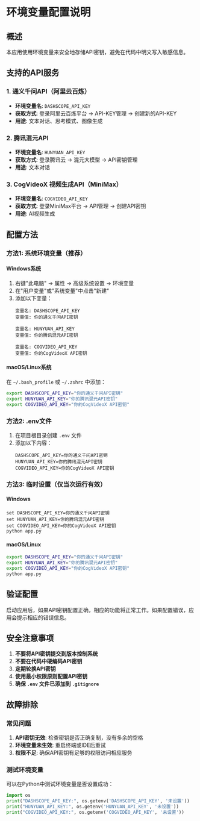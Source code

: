 # 环境变量配置说明

## 概述

本应用使用环境变量来安全地存储API密钥，避免在代码中明文写入敏感信息。

## 支持的API服务

### 1. 通义千问API（阿里云百炼）

- **环境变量名**: `DASHSCOPE_API_KEY`
- **获取方式**: 登录阿里云百炼平台 → API-KEY管理 → 创建新的API-KEY
- **用途**: 文本对话、思考模式、图像生成

### 2. 腾讯混元API

- **环境变量名**: `HUNYUAN_API_KEY`
- **获取方式**: 登录腾讯云 → 混元大模型 → API密钥管理
- **用途**: 文本对话

### 3. CogVideoX 视频生成API（MiniMax）

- **环境变量名**: `COGVIDEO_API_KEY`
- **获取方式**: 登录MiniMax平台 → API管理 → 创建API密钥
- **用途**: AI视频生成

## 配置方法

### 方法1: 系统环境变量（推荐）

#### Windows系统

1. 右键"此电脑" → 属性 → 高级系统设置 → 环境变量
2. 在"用户变量"或"系统变量"中点击"新建"
3. 添加以下变量：
   ```
   变量名: DASHSCOPE_API_KEY
   变量值: 你的通义千问API密钥

   变量名: HUNYUAN_API_KEY
   变量值: 你的腾讯混元API密钥

   变量名: COGVIDEO_API_KEY
   变量值: 你的CogVideoX API密钥
   ```

#### macOS/Linux系统

在 `~/.bash_profile` 或 `~/.zshrc` 中添加：

```bash
export DASHSCOPE_API_KEY="你的通义千问API密钥"
export HUNYUAN_API_KEY="你的腾讯混元API密钥"
export COGVIDEO_API_KEY="你的CogVideoX API密钥"
```

### 方法2: .env文件

1. 在项目根目录创建 `.env` 文件
2. 添加以下内容：
   ```
   DASHSCOPE_API_KEY=你的通义千问API密钥
   HUNYUAN_API_KEY=你的腾讯混元API密钥
   COGVIDEO_API_KEY=你的CogVideoX API密钥
   ```

### 方法3: 临时设置（仅当次运行有效）

#### Windows

```batch
set DASHSCOPE_API_KEY=你的通义千问API密钥
set HUNYUAN_API_KEY=你的腾讯混元API密钥
set COGVIDEO_API_KEY=你的CogVideoX API密钥
python app.py
```

#### macOS/Linux

```bash
export DASHSCOPE_API_KEY="你的通义千问API密钥"
export HUNYUAN_API_KEY="你的腾讯混元API密钥"
export COGVIDEO_API_KEY="你的CogVideoX API密钥"
python app.py
```

## 验证配置

启动应用后，如果API密钥配置正确，相应的功能将正常工作。如果配置错误，应用会提示相应的错误信息。

## 安全注意事项

1. **不要将API密钥提交到版本控制系统**
2. **不要在代码中硬编码API密钥**
3. **定期轮换API密钥**
4. **使用最小权限原则配置API密钥**
5. **确保 `.env` 文件已添加到 `.gitignore`**

## 故障排除

### 常见问题

1. **API密钥无效**: 检查密钥是否正确复制，没有多余的空格
2. **环境变量未生效**: 重启终端或IDE后重试
3. **权限不足**: 确保API密钥有足够的权限访问相应服务

### 测试环境变量

可以在Python中测试环境变量是否设置成功：

```python
import os
print("DASHSCOPE_API_KEY:", os.getenv('DASHSCOPE_API_KEY', '未设置'))
print("HUNYUAN_API_KEY:", os.getenv('HUNYUAN_API_KEY', '未设置'))
print("COGVIDEO_API_KEY:", os.getenv('COGVIDEO_API_KEY', '未设置'))
```
